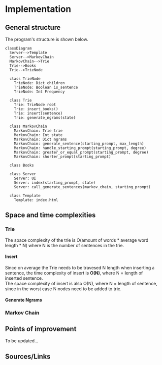 # Implementation
## General structure
The program's structure is shown below.

```mermaid
classDiagram
  Server-->Template
  Server-->MarkovChain
  MarkovChain-->Trie
  Trie-->Books
  Trie-->TrieNode

  class TrieNode
    TrieNode: Dict children
    TrieNode: Boolean is_sentence
    TrieNode: Int Frequency
    
  class Trie
    Trie: TrieNode root
    Trie: insert_books()
    Trie: insert(sentence)
    Trie: generate_ngrams(state)
  
  class MarkovChain
    MarkovChain: Trie trie
    MarkovChain: Int state
    MarkovChain: Dict ngrams
    MarkovChain: generate_sentence(starting_prompt, max_length)
    MarkovChain: handle_starting_prompt(starting_prompt, degree)
    MarkovChain: greater_or_equal_prompt(starting_prompt, degree)
    MarkovChain: shorter_prompt(starting_prompt)

  class Books

  class Server
    Server: UI
    Server: index(starting_prompt, state)
    Server: call_generate_sentences(markov_chain, starting_prompt)

  class Template
    Template: index.html
  ```

## Space and time complexities
### Trie
The space complexity of the trie is O(amount of words * average word length * N) where N is the number of sentences in the trie.
#### Insert
Since on average the Trie needs to be travesed N length when inserting a sentence, the time complexity of insert is **O(N)**, where N = length of inserted sentence. <br>
The space complexity of insert is also O(N), where N = length of sentence, since in the worst case N nodes need to be added to trie.
#### Generate Ngrams

### Markov Chain

## Points of improvement
To be updated...

## Sources/Links
